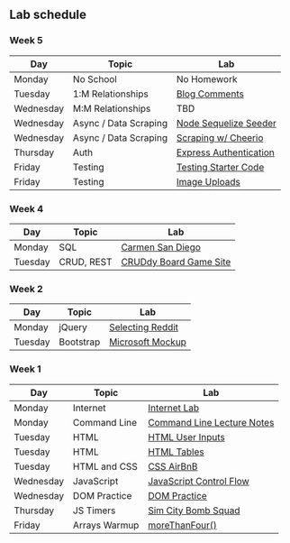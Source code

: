 ## Lab schedule

### Week 5
| Day       | Topic                 | Lab                                                           |
| ---       | ---                   | -----                                                         |
| Monday    | No School             | No Homework                                                   |
| Tuesday   | 1:M Relationships     | [Blog Comments](https://github.com/WDI-SEA/express-blogpulse) |
| Wednesday | M:M Relationships     | TBD                                                           |
| Wednesday | Async / Data Scraping | [Node Sequelize Seeder](https://github.com/srobertson421/Node-Sequelize-Seeder)    |
| Wednesday | Async / Data Scraping | [Scraping w/ Cheerio](https://github.com/WDI-SEA/async-data-scraping-cheerio-node)    |
| Thursday  | Auth                  | [Express Authentication](https://github.com/WDI-SEA/express-authentication/tree/brian-finished) |                
| Friday    | Testing               | [Testing Starter Code](https://github.com/WDI-SEA/mocha-chai-starter) |
| Friday    | Testing               | [Image Uploads](https://github.com/WDI-SEA/express-cloudinary) |


### Week 4
| Day     | Topic                 | Lab      |
| ---     | ---                   | -----    |
| Monday  | SQL                   | [Carmen San Diego](https://github.com/WDI-SEA/sql-carmen-san-diego)         |
| Tuesday | CRUD, REST            | [CRUDdy Board Game Site](https://github.com/WDI-SEA/cruddy-board-games) |

### Week 2

| Day     | Topic     | Lab                                                              |
| ----    | ------    | ----                                                             |
| Monday  | jQuery    | [Selecting Reddit](https://github.com/WDI-SEA/selecting-reddit) |
| Tuesday | Bootstrap | [Microsoft Mockup](https://github.com/WDI-SEA/bootstrap-mockups) |

### Week 1

| Day       | Topic        | Lab                                                                       |
| ------    | -----        | --------                                                                  |
| Monday    | Internet     | [Internet Lab][1000]                                                      |
| Monday    | Command Line | [Command Line Lecture Notes][1001]                                        |
| Tuesday   | HTML         | [HTML User Inputs](https://github.com/WDI-SEA/html_user_inputs)           |
| Tuesday   | HTML         | [HTML Tables](https://github.com/WDI-SEA/html_top_ten_movies_table)       |
| Tuesday   | HTML and CSS | [CSS AirBnB](https://github.com/WDI-SEA/css-airbnb)                       |
| Wednesday | JavaScript   | [JavaScript Control Flow](https://github.com/WDI-SEA/js-control-flow)     |
| Wednesday | DOM Practice | [DOM Practice](https://github.com/ga-students/dom-practice)               |
| Thursday  | JS Timers    | [Sim City Bomb Squad](https://github.com/ga-students/sim-city-bomb-squad) |
| Friday    | Arrays Warmup | [moreThanFour()](https://repl.it/Ee6k/1)                                  |

<!--  links to labs -->

[1000]: 03-internet/internet-lab.md
[1001]: https://wdi_sea.gitbooks.io/notes/content/01-workflow/command-line/01readme.html
[1004]: https://github.com/davified/js-control-flow
[1007]: https://github.com/davified/js-functions
[1020]: https://github.com/WDI-SEA/oop-prototype-car
[0130]: https://github.com/ga-students/reddit-json-image-search-results

